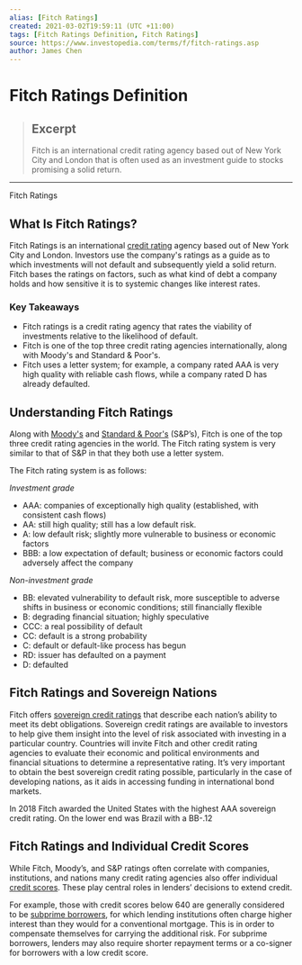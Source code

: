 ```yaml
---
alias: [Fitch Ratings]
created: 2021-03-02T19:59:11 (UTC +11:00)
tags: [Fitch Ratings Definition, Fitch Ratings]
source: https://www.investopedia.com/terms/f/fitch-ratings.asp
author: James Chen
---
```


# Fitch Ratings Definition

> ## Excerpt
> Fitch is an international credit rating agency based out of New York City and London that is often used as an investment guide to stocks promising a solid return.

---

Fitch Ratings
## What Is Fitch Ratings?

Fitch Ratings is an international [credit rating](https://www.investopedia.com/terms/c/creditrating.asp) agency based out of New York City and London. Investors use the company's ratings as a guide as to which investments will not default and subsequently yield a solid return. Fitch bases the ratings on factors, such as what kind of debt a company holds and how sensitive it is to systemic changes like interest rates.

### Key Takeaways

-   Fitch ratings is a credit rating agency that rates the viability of investments relative to the likelihood of default.
-   Fitch is one of the top three credit rating agencies internationally, along with Moody's and Standard & Poor's.
-   Fitch uses a letter system; for example, a company rated AAA is very high quality with reliable cash flows, while a company rated D has already defaulted.

## Understanding Fitch Ratings

Along with [Moody's](https://www.investopedia.com/terms/m/moodys.asp) and [Standard & Poor's](https://www.investopedia.com/terms/s/sp.asp) (S&P’s), Fitch is one of the top three credit rating agencies in the world. The Fitch rating system is very similar to that of S&P in that they both use a letter system.

The Fitch rating system is as follows:

_Investment grade_

-   AAA: companies of exceptionally high quality (established, with consistent cash flows)
-   AA: still high quality; still has a low default risk.
-   A: low default risk; slightly more vulnerable to business or economic factors
-   BBB: a low expectation of default; business or economic factors could adversely affect the company

_Non-investment grade_

-   BB: elevated vulnerability to default risk, more susceptible to adverse shifts in business or economic conditions; still financially flexible
-   B: degrading financial situation; highly speculative
-   CCC: a real possibility of default
-   CC: default is a strong probability
-   C: default or default-like process has begun
-   RD: issuer has defaulted on a payment
-   D: defaulted

## Fitch Ratings and Sovereign Nations

Fitch offers [sovereign credit ratings](https://www.investopedia.com/terms/s/sovereign-credit-rating.asp) that describe each nation’s ability to meet its debt obligations. Sovereign credit ratings are available to investors to help give them insight into the level of risk associated with investing in a particular country. Countries will invite Fitch and other credit rating agencies to evaluate their economic and political environments and financial situations to determine a representative rating. It’s very important to obtain the best sovereign credit rating possible, particularly in the case of developing nations, as it aids in accessing funding in international bond markets.

In 2018 Fitch awarded the United States with the highest AAA sovereign credit rating. On the lower end was Brazil with a BB-.12

## Fitch Ratings and Individual Credit Scores

While Fitch, Moody’s, and S&P ratings often correlate with companies, institutions, and nations many credit rating agencies also offer individual [credit scores](https://www.investopedia.com/terms/c/credit_score.asp). These play central roles in lenders’ decisions to extend credit.

For example, those with credit scores below 640 are generally considered to be [subprime borrowers](https://www.investopedia.com/terms/s/subprime-borrower.asp), for which lending institutions often charge higher interest than they would for a conventional mortgage. This is in order to compensate themselves for carrying the additional risk. For subprime borrowers, lenders may also require shorter repayment terms or a co-signer for borrowers with a low credit score.
